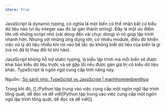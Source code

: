 ```yaml
---
share: True
---
```

JavaScript là dynamic typing, có nghĩa là một biến có thể nhận bất cứ kiểu dữ liệu nào (ví dụ integer sau đó lại gán thành string). Đây là một ưu điểm lớn với những script nhỏ (vài dòng đến vài chục dòng) vì nó giúp lập trình nhanh hơn. Nhưng với những ứng dụng lớn, có nhiều module, điều đó khiến việc xử lý dữ liệu nhiều khi rơi vào bế tắc do không biết dữ liệu của biến là gì (và nó đã bị thay đổi từ khi nào).

JavaScript không hỗ trợ static typing, là kiểu lập trình mà mỗi biến sẽ được khai báo kiểu dữ liệu trước và sẽ gặp lỗi nếu được gán giá trị có kiểu dữ liệu khác. TypeScript là ngôn ngữ cung cấp tính năng này.

Nguồn:: [So sánh nhỏ: TypeScript vs JavaScript | manhhomienbienthuy](https://manhhomienbienthuy.github.io/2022/03/01/so-sanh-nho-typescript-vs-javascript.html)

Trong khi đó, [[./Python tập trung vào việc cung cấp một ngôn ngữ lập trình tổng quát, dễ đọc và dễ viết|Python tập trung vào việc cung cấp một ngôn ngữ lập trình tổng quát, dễ đọc và dễ viết]] 